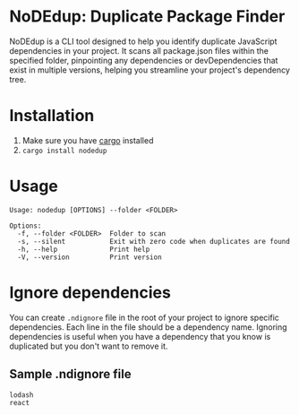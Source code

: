 # NoDEdup: Duplicate Package Finder

NoDEdup is a CLI tool designed to help you identify duplicate JavaScript dependencies in your project. It scans all
package.json files within the specified folder, pinpointing any dependencies or devDependencies that exist in multiple
versions, helping you streamline your project's dependency tree.

# Installation

1. Make sure you
   have [cargo](https://doc.rust-lang.org/book/ch01-01-installation.html#installing-rustup-on-linux-or-macos) installed
2. ```cargo install nodedup```

# Usage

```
Usage: nodedup [OPTIONS] --folder <FOLDER>

Options:
  -f, --folder <FOLDER>  Folder to scan
  -s, --silent           Exit with zero code when duplicates are found
  -h, --help             Print help
  -V, --version          Print version
```

# Ignore dependencies

You can create `.ndignore` file in the root of your project to ignore specific dependencies. Each line in the file
should
be a dependency name.
Ignoring dependencies is useful when you have a dependency that you know is duplicated but you don't want to remove it.

## Sample .ndignore file

```
lodash
react
```